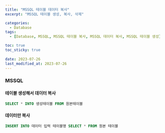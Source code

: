 ```yaml
---
title: "MSSQL 테이블 데이터 복사"
excerpt: "MSSQL 테이블 생성, 복사, 삭제"

categories:
  - Database
tags:
  - [Database, MSSQL, MSSQL 테이블 복사, MSSQL 데이터 복사, MSSQL 테이블 생성]

toc: true
toc_sticky: true
 
date: 2023-07-26
last_modified_at: 2023-07-26
---
```


### MSSQL 

#### 테이블 생성해서 데이터 복사
```sql
SELECT * INTO 생성테이블 FROM 원본테이블
```

#### 데이터만 복사
```sql
INSERT INTO 데이터 입력 테이블명 SELECT * FROM 원본 테이블
```